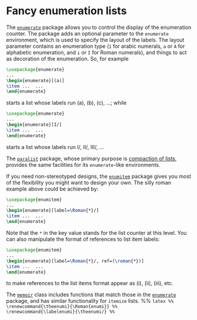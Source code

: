 # Fancy enumeration lists

The [`enumerate`](http://ctan.org/pkg/enumerate) package allows you to control the display of
the enumeration counter.  The package adds an optional parameter to
the `enumerate` environment, which is used to specify the
layout of the labels.  The layout parameter contains an enumeration
type (`1` for arabic numerals, `a` or `A`
for alphabetic enumeration, and `i` or `I` for Roman
numerals), and things to act as decoration of the enumeration.  So,
for example
```latex
\usepackage{enumerate}
...
\begin{enumerate}[(a)]
\item ...  ...
\end{enumerate}
```
starts a list whose labels run (a), (b), (c), &hellip;; while
```latex
\usepackage{enumerate}
...
\begin{enumerate}[I/]
\item ...  ...
\end{enumerate}
```
starts a list whose labels run I/, II/, III/, &hellip;

The [`paralist`](http://ctan.org/pkg/paralist) package, whose primary purpose is 
[compaction of lists](./FAQ-complist.html), provides the same facilities
for its `enumerate`-like environments.

If you need non-stereotyped designs, the [`enumitem`](http://ctan.org/pkg/enumitem) package
gives you most of the flexibility you might want to design your own.
The silly roman example above could be achieved by:
```latex
\usepackage{enumitem}
...
\begin{enumerate}[label=\Roman{*}/]
\item ...  ...
\end{enumerate}
```
Note that the `*` in the key value stands for the list
counter at this level.  You can also manipulate the format of
references to list item labels:
```latex
\usepackage{enumitem}
...
\begin{enumerate}[label=\Roman{*}/, ref=(\roman{*})]
\item ...  ...
\end{enumerate}
```
to make references to the list items format appear as (i), (ii),
(iii), etc.

The [`memoir`](http://ctan.org/pkg/memoir) class includes functions that match those in the
[`enumerate`](http://ctan.org/pkg/enumerate) package, and has similar functionality for
`itemize` lists.
%% ```latex
%%    \renewcommand{\theenumi}{\Roman{enumi}}
%%    \renewcommand{\labelenumi}{\theenumi/}
%% ```


